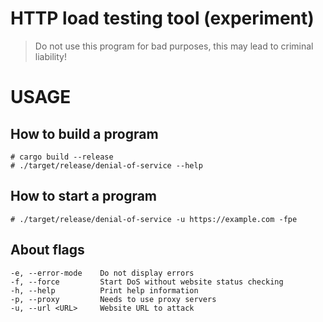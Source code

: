# HTTP load testing tool (experiment)
> Do not use this program for bad purposes, this may lead to criminal liability!
# USAGE

## How to build a program
```
# cargo build --release
# ./target/release/denial-of-service --help
```

## How to start a program
```
# ./target/release/denial-of-service -u https://example.com -fpe
```

## About flags
```
-e, --error-mode    Do not display errors
-f, --force         Start DoS without website status checking
-h, --help          Print help information
-p, --proxy         Needs to use proxy servers
-u, --url <URL>     Website URL to attack
```
